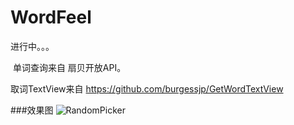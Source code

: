 # WordFeel

进行中。。。

 单词查询来自 扇贝开放API。
 
取词TextView来自 https://github.com/burgessjp/GetWordTextView

###效果图
![RandomPicker](https://raw.githubusercontent.com/XunMengWinter/source/master/image/WordFeel.jpg)
